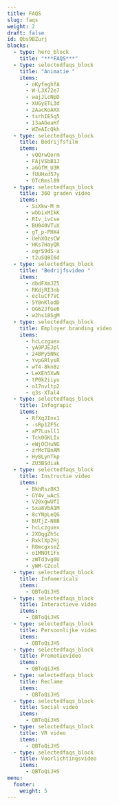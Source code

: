 ```yaml
---
title: FAQS
slug: faqs
weight: 2
draft: false
id: Qbs9BZurj
blocks:
  - type: hero_block
    title: "***FAQS***"
  - type: selectedfaqs_block
    title: "Animatie "
    items:
      - oKyfeghfA
      - W-L3X72e7
      - wajJLcNpD
      - XUGyETL3d
      - 2AacKoAXX
      - tsrhIESq5
      - 13aAGeaHf
      - WZeAIcQkh
  - type: selectedfaqs_block
    title: Bedrijfsfilm
    items:
      - vQQrwQorm
      - FAjVSbB1J
      - aGGfM_U3R
      - fUUHxd57y
      - OTcRmsl89
  - type: selectedfaqs_block
    title: 360 graden video
    items:
      - SiXkw-M_m
      - wbbixMIkK
      - RIv_ivCse
      - BU040VTuX
      - gT_p-PHX4
      - UehXOzsCW
      - HKs7HayQR
      - ogrS9dS-a
      - t2uSQ8I6d
  - type: selectedfaqs_block
    title: "Bedrijfsvideo "
    items:
      - dbdFXmJZ5
      - RKdjRI3nb
      - ecluCf7VC
      - 5Y0nKlodD
      - OG62JfGe6
      - w2hs18SgM
  - type: selectedfaqs_block
    title: Employer branding video
    items:
      - hcLczguex
      - yA9PJEJpl
      - 24BPy5NNc
      - YvpGRlysR
      - wT4-8kn8z
      - LeXEh5XwN
      - tP0k2iiyu
      - o17nvltp2
      - q3s-XTal4
  - type: selectedfaqs_block
    title: Infograpic
    items:
      - RfXqJInx1
      - -sRp1ZF5c
      - aP7Lusll1
      - Tck0GKLIx
      - eWjOCHuNG
      - zrMcTBnAM
      - Hy8LynTkp
      - ZU3BSdiak
  - type: selectedfaqs_block
    title: Instructie video
    items:
      - BkhRsz8K3
      - GY4v_wAcS
      - V20xgwUfI
      - Sxa8VbA1M
      - 8cYNpLeQG
      - BUTjZ-N8B
      - hcLczguex
      - 2XOqgZhSc
      - RxklXp2Hj
      - R8mcgxseZ
      - o1MNOt1Fx
      - zWTd3vg0U
      - yWM-CZcol
  - type: selectedfaqs_block
    title: Infomericals
    items:
      - QBToQiJHS
  - type: selectedfaqs_block
    title: Interactieve video
    items:
      - QBToQiJHS
  - type: selectedfaqs_block
    title: Persoonlijke video
    items:
      - QBToQiJHS
  - type: selectedfaqs_block
    title: Promotievideo
    items:
      - QBToQiJHS
  - type: selectedfaqs_block
    title: Reclame
    items:
      - QBToQiJHS
  - type: selectedfaqs_block
    title: Social video
    items:
      - QBToQiJHS
  - type: selectedfaqs_block
    title: VR video
    items:
      - QBToQiJHS
  - type: selectedfaqs_block
    title: Voorlichtingsvideo
    items:
      - QBToQiJHS
menu:
  footer:
    weight: 5
---
```

